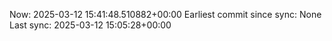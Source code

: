 Now: 2025-03-12 15:41:48.510882+00:00 Earliest commit since sync: None Last sync: 2025-03-12 15:05:28+00:00
